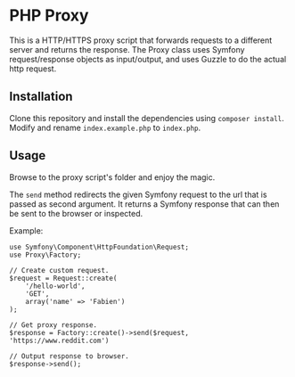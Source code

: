 PHP Proxy
=========

This is a HTTP/HTTPS proxy script that forwards requests to a different server and returns the response. The Proxy class uses Symfony request/response objects as input/output, and uses Guzzle to do the actual http request.

Installation
------------

Clone this repository and install the dependencies using `composer install`. Modify and rename `index.example.php` to `index.php`.

Usage
-----

Browse to the proxy script's folder and enjoy the magic.

The `send` method redirects the given Symfony request to the url that is passed as second argument. It returns a Symfony response that can then be sent to the browser or inspected.

Example:

```
use Symfony\Component\HttpFoundation\Request;
use Proxy\Factory;

// Create custom request.
$request = Request::create(
    '/hello-world',
    'GET',
    array('name' => 'Fabien')
);

// Get proxy response.
$response = Factory::create()->send($request, 'https://www.reddit.com')

// Output response to browser.
$response->send();
```
